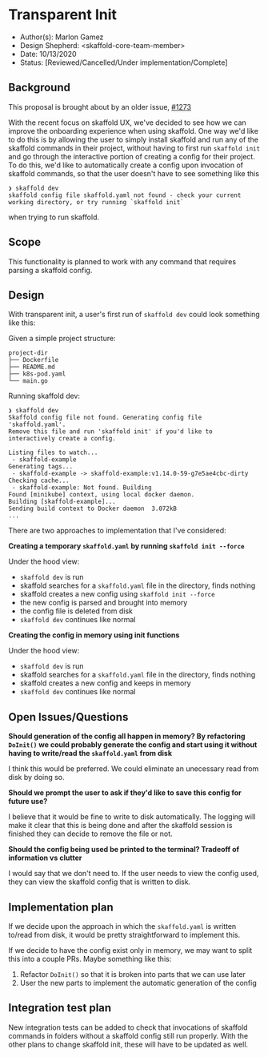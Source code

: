 # Transparent Init

* Author(s): Marlon Gamez
* Design Shepherd: \<skaffold-core-team-member\>
* Date: 10/13/2020
* Status: [Reviewed/Cancelled/Under implementation/Complete]

## Background

This proposal is brought about by an older issue, [#1273](https://github.com/GoogleContainerTools/skaffold/issues/1273)

With the recent focus on skaffold UX, we've decided to see how we can improve the onboarding experience when using skaffold.
One way we'd like to do this is by allowing the user to simply install skaffold and run any of the skaffold commands in their project, without having to first run `skaffold init` and go through the interactive portion of creating a config for their project.
To do this, we'd like to automatically create a config upon invocation of skaffold commands, so that the user doesn't have to see something like this
```
❯ skaffold dev
skaffold config file skaffold.yaml not found - check your current working directory, or try running `skaffold init`
```
when trying to run skaffold.

## Scope

This functionality is planned to work with any command that requires parsing a skaffold config.

## Design

With transparent init, a user's first run of `skaffold dev` could look something like this:

Given a simple project structure:
```
project-dir
├── Dockerfile
├── README.md
├── k8s-pod.yaml
└── main.go
```
Running skaffold dev:
```
❯ skaffold dev
Skaffold config file not found. Generating config file 'skaffold.yaml'.
Remove this file and run 'skaffold init' if you'd like to interactively create a config.

Listing files to watch...
 - skaffold-example
Generating tags...
 - skaffold-example -> skaffold-example:v1.14.0-59-g7e5ae4cbc-dirty
Checking cache...
 - skaffold-example: Not found. Building
Found [minikube] context, using local docker daemon.
Building [skaffold-example]...
Sending build context to Docker daemon  3.072kB
...
```

There are two approaches to implementation that I've considered:

**Creating a temporary `skaffold.yaml` by running `skaffold init --force`**

Under the hood view:
- `skaffold dev` is run
- skaffold searches for a `skaffold.yaml` file in the directory, finds nothing
- skaffold creates a new config using `skaffold init --force`
- the new config is parsed and brought into memory
- the config file is deleted from disk
- `skaffold dev` continues like normal

**Creating the config in memory using init functions**

Under the hood view:
- `skaffold dev` is run
- skaffold searches for a `skaffold.yaml` file in the directory, finds nothing
- skaffold creates a new config and keeps in memory
- `skaffold dev` continues like normal

## Open Issues/Questions

**Should generation of the config all happen in memory? By refactoring `DoInit()` we could probably generate the config and start using it without having to write/read the `skaffold.yaml` from disk**

I think this would be preferred. We could eliminate an unecessary read from disk by doing so.

**Should we prompt the user to ask if they'd like to save this config for future use?**

I believe that it would be fine to write to disk automatically. The logging will make it clear that this is being done and after the skaffold session is finished they can decide to remove the file or not. 

**Should the config being used be printed to the terminal? Tradeoff of information vs clutter**

I would say that we don't need to. If the user needs to view the config used, they can view the skaffold config that is written to disk.

## Implementation plan

If we decide upon the approach in which the `skaffold.yaml` is written to/read from disk, it would be pretty straightforward to implement this.

If we decide to have the config exist only in memory, we may want to split this into a couple PRs. Maybe something like this:
1. Refactor `DoInit()` so that it is broken into parts that we can use later
2. User the new parts to implement the automatic generation of the config


## Integration test plan

New integration tests can be added to check that invocations of skaffold commands in folders without a skaffold config still run properly. With the other plans to change skaffold init, these will have to be updated as well.
